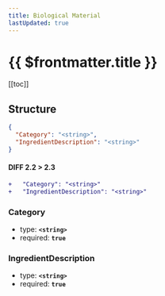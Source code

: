 ```yaml
---
title: Biological Material
lastUpdated: true
---
```


# {{ $frontmatter.title }}

[[toc]]

## Structure

```json
{
  "Category": "<string>",
  "IngredientDescription": "<string>"
}
```

#### DIFF 2.2 > 2.3

```diff
+   "Category": "<string>"
+   "IngredientDescription": "<string>"
```

### Category

- type: **`<string>`**
- required: **`true`**

### IngredientDescription

- type: **`<string>`**
- required: **`true`**
